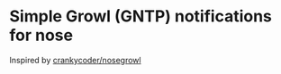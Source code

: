# Simple Growl (GNTP) notifications for nose

Inspired by [crankycoder/nosegrowl](https://bitbucket.org/crankycoder/nosegrowl/overview)